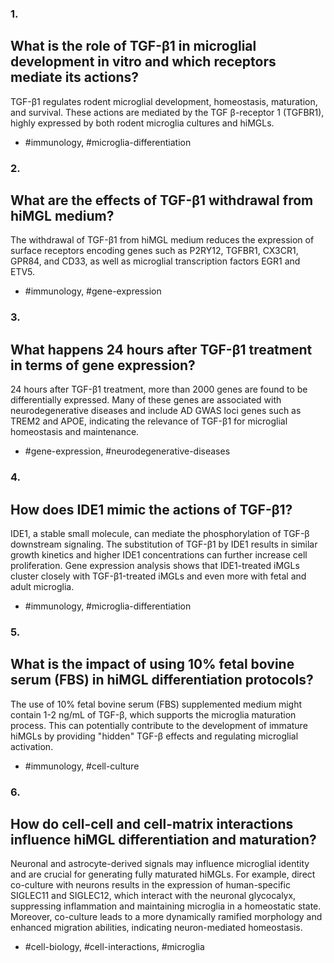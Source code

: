 ### 1.

## What is the role of TGF-β1 in microglial development in vitro and which receptors mediate its actions?

TGF-β1 regulates rodent microglial development, homeostasis, maturation, and survival. These actions are mediated by the TGF β-receptor 1 (TGFBR1), highly expressed by both rodent microglia cultures and hiMGLs.

- #immunology, #microglia-differentiation


### 2.

## What are the effects of TGF-β1 withdrawal from hiMGL medium?

The withdrawal of TGF-β1 from hiMGL medium reduces the expression of surface receptors encoding genes such as P2RY12, TGFBR1, CX3CR1, GPR84, and CD33, as well as microglial transcription factors EGR1 and ETV5. 

- #immunology, #gene-expression

### 3.

## What happens 24 hours after TGF-β1 treatment in terms of gene expression?

24 hours after TGF-β1 treatment, more than 2000 genes are found to be differentially expressed. Many of these genes are associated with neurodegenerative diseases and include AD GWAS loci genes such as TREM2 and APOE, indicating the relevance of TGF-β1 for microglial homeostasis and maintenance.

- #gene-expression, #neurodegenerative-diseases

### 4.

## How does IDE1 mimic the actions of TGF-β1?

IDE1, a stable small molecule, can mediate the phosphorylation of TGF-β downstream signaling. The substitution of TGF-β1 by IDE1 results in similar growth kinetics and higher IDE1 concentrations can further increase cell proliferation. Gene expression analysis shows that IDE1-treated iMGLs cluster closely with TGF-β1-treated iMGLs and even more with fetal and adult microglia.

- #immunology, #microglia-differentiation


### 5.

## What is the impact of using 10% fetal bovine serum (FBS) in hiMGL differentiation protocols?

The use of 10% fetal bovine serum (FBS) supplemented medium might contain 1-2 ng/mL of TGF-β, which supports the microglia maturation process. This can potentially contribute to the development of immature hiMGLs by providing "hidden" TGF-β effects and regulating microglial activation.

- #immunology, #cell-culture


### 6.

## How do cell-cell and cell-matrix interactions influence hiMGL differentiation and maturation?

Neuronal and astrocyte-derived signals may influence microglial identity and are crucial for generating fully maturated hiMGLs. For example, direct co-culture with neurons results in the expression of human-specific SIGLEC11 and SIGLEC12, which interact with the neuronal glycocalyx, suppressing inflammation and maintaining microglia in a homeostatic state. Moreover, co-culture leads to a more dynamically ramified morphology and enhanced migration abilities, indicating neuron-mediated homeostasis.

- #cell-biology, #cell-interactions, #microglia